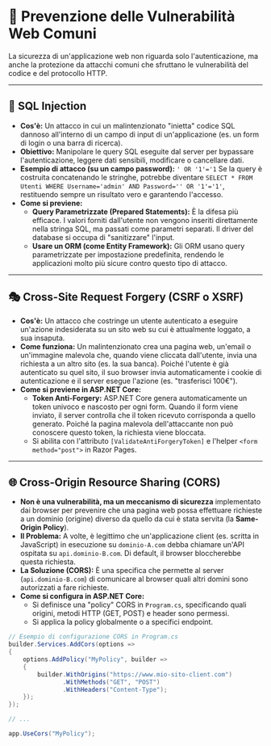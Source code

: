 # 🚨 Prevenzione delle Vulnerabilità Web Comuni

La sicurezza di un'applicazione web non riguarda solo l'autenticazione, ma anche la protezione da attacchi comuni che sfruttano le vulnerabilità del codice e del protocollo HTTP.

---

## 💉 SQL Injection

*   **Cos'è:** Un attacco in cui un malintenzionato "inietta" codice SQL dannoso all'interno di un campo di input di un'applicazione (es. un form di login o una barra di ricerca).
*   **Obiettivo:** Manipolare le query SQL eseguite dal server per bypassare l'autenticazione, leggere dati sensibili, modificare o cancellare dati.
*   **Esempio di attacco (su un campo password):** ` ' OR '1'='1 `
    Se la query è costruita concatenando le stringhe, potrebbe diventare `SELECT * FROM Utenti WHERE Username='admin' AND Password='' OR '1'='1'`, restituendo sempre un risultato vero e garantendo l'accesso.
*   **Come si previene:**
    *   **Query Parametrizzate (Prepared Statements):** È la difesa più efficace. I valori forniti dall'utente non vengono inseriti direttamente nella stringa SQL, ma passati come parametri separati. Il driver del database si occupa di "sanitizzare" l'input.
    *   **Usare un ORM (come Entity Framework):** Gli ORM usano query parametrizzate per impostazione predefinita, rendendo le applicazioni molto più sicure contro questo tipo di attacco.

---

## 🎭 Cross-Site Request Forgery (CSRF o XSRF)

*   **Cos'è:** Un attacco che costringe un utente autenticato a eseguire un'azione indesiderata su un sito web su cui è attualmente loggato, a sua insaputa.
*   **Come funziona:** Un malintenzionato crea una pagina web, un'email o un'immagine malevola che, quando viene cliccata dall'utente, invia una richiesta a un altro sito (es. la sua banca). Poiché l'utente è già autenticato su quel sito, il suo browser invia automaticamente i cookie di autenticazione e il server esegue l'azione (es. "trasferisci 100€").
*   **Come si previene in ASP.NET Core:**
    *   **Token Anti-Forgery:** ASP.NET Core genera automaticamente un token univoco e nascosto per ogni form. Quando il form viene inviato, il server controlla che il token ricevuto corrisponda a quello generato. Poiché la pagina malevola dell'attaccante non può conoscere questo token, la richiesta viene bloccata.
    *   Si abilita con l'attributo `[ValidateAntiForgeryToken]` e l'helper `<form method="post">` in Razor Pages.

---

## 🌐 Cross-Origin Resource Sharing (CORS)

*   **Non è una vulnerabilità, ma un meccanismo di sicurezza** implementato dai browser per prevenire che una pagina web possa effettuare richieste a un dominio (origine) diverso da quello da cui è stata servita (la **Same-Origin Policy**).
*   **Il Problema:** A volte, è legittimo che un'applicazione client (es. scritta in JavaScript) in esecuzione su `dominio-A.com` debba chiamare un'API ospitata su `api.dominio-B.com`. Di default, il browser bloccherebbe questa richiesta.
*   **La Soluzione (CORS):** È una specifica che permette al server (`api.dominio-B.com`) di comunicare al browser quali altri domini sono autorizzati a fare richieste.
*   **Come si configura in ASP.NET Core:**
    *   Si definisce una "policy" CORS in `Program.cs`, specificando quali origini, metodi HTTP (GET, POST) e header sono permessi.
    *   Si applica la policy globalmente o a specifici endpoint.

```csharp
// Esempio di configurazione CORS in Program.cs
builder.Services.AddCors(options =>
{
    options.AddPolicy("MyPolicy", builder =>
    {
        builder.WithOrigins("https://www.mio-sito-client.com")
               .WithMethods("GET", "POST")
               .WithHeaders("Content-Type");
    });
});

// ...

app.UseCors("MyPolicy");
